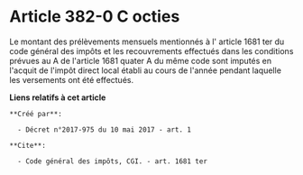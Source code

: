 # Article 382-0 C octies

Le montant des prélèvements mensuels mentionnés à l'
article 1681 ter du code général des impôts
et les recouvrements effectués dans les conditions prévues au A de l'article 1681 quater A du même code sont imputés en
l'acquit de l'impôt direct local établi au cours de l'année pendant laquelle les versements ont été effectués.

**Liens relatifs à cet article**

	**Créé par**:

	  - Décret n°2017-975 du 10 mai 2017 - art. 1

	**Cite**:

	  - Code général des impôts, CGI. - art. 1681 ter
